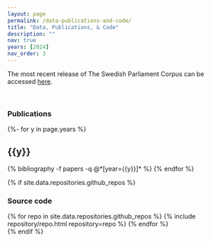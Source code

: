 ```yaml
---
layout: page
permalink: /data-publications-and-code/
title: "Data, Publications, & Code"
description: ""
nav: true
years: [2024]
nav_order: 3
---
```


The most recent release of The Swedish Parliament Corpus can be accessed <a href="https://github.com/swerik-project/the-swedish-parliament-corpus/releases/latest">here</a>.

<br>

### Publications

<div class="publications">
{%- for y in page.years %}
  <h2 class="year">{{y}}</h2>
  {% bibliography -f papers -q @*[year={{y}}]* %}
{% endfor %}
</div>

{% if site.data.repositories.github_repos %}

### Source code

<div class="repositories d-flex flex-wrap flex-md-row flex-column justify-content-between align-items-center">
  {% for repo in site.data.repositories.github_repos %}
    {% include repository/repo.html repository=repo %}
  {% endfor %}
</div>
{% endif %}
